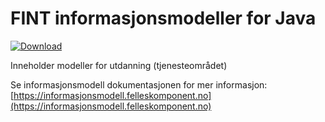 # FINT informasjonsmodeller for Java

[ ![Download](https://api.bintray.com/packages/fint/maven/fint-utdanning-model-java/images/download.svg) ](https://bintray.com/fint/maven/fint-utdanning-model-java/_latestVersion)

Inneholder modeller for utdanning (tjenesteområdet)

Se informasjonsmodell dokumentasjonen for mer informasjon: [https://informasjonsmodell.felleskomponent.no](https://informasjonsmodell.felleskomponent.no)
